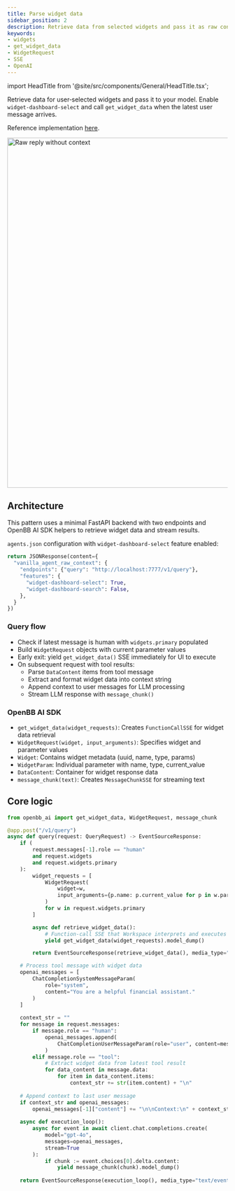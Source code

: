 ```yaml
---
title: Parse widget data
sidebar_position: 2
description: Retrieve data from selected widgets and pass it as raw context to your LLM
keywords:
- widgets
- get_widget_data
- WidgetRequest
- SSE
- OpenAI
---
```


import HeadTitle from '@site/src/components/General/HeadTitle.tsx';

<HeadTitle title="AI Features — Parse widget data | OpenBB Workspace Docs" />

Retrieve data for user‑selected widgets and pass it to your model. Enable `widget-dashboard-select` and call `get_widget_data` when the latest user message arrives.

Reference implementation [here](https://github.com/OpenBB-finance/agents-for-openbb/blob/feat/add-agent-dashboard-widgets-example/30-vanilla-agent-raw-widget-data/vanilla_agent_raw_context/main.py).

<img className="pro-border-gradient" width="800" alt="Raw reply without context" src="https://openbb-cms.directus.app/assets/7bbbc4c9-7cd2-4bb0-9ad9-641588cf541e.png" />

## Architecture

This pattern uses a minimal FastAPI backend with two endpoints and OpenBB AI SDK helpers to retrieve widget data and stream results.

`agents.json` configuration with `widget-dashboard-select` feature enabled:

```python
return JSONResponse(content={
  "vanilla_agent_raw_context": {
    "endpoints": {"query": "http://localhost:7777/v1/query"},
    "features": {
      "widget-dashboard-select": True,
      "widget-dashboard-search": False,
    },
  }
})
```

### Query flow
- Check if latest message is human with `widgets.primary` populated
- Build `WidgetRequest` objects with current parameter values
- Early exit: yield `get_widget_data()` SSE immediately for UI to execute
- On subsequent request with tool results:
  - Parse `DataContent` items from tool message
  - Extract and format widget data into context string  
  - Append context to user messages for LLM processing
  - Stream LLM response with `message_chunk()`

### OpenBB AI SDK
- `get_widget_data(widget_requests)`: Creates `FunctionCallSSE` for widget data retrieval
- `WidgetRequest(widget, input_arguments)`: Specifies widget and parameter values
- `Widget`: Contains widget metadata (uuid, name, type, params)
- `WidgetParam`: Individual parameter with name, type, current_value
- `DataContent`: Container for widget response data
- `message_chunk(text)`: Creates `MessageChunkSSE` for streaming text

## Core logic

```python
from openbb_ai import get_widget_data, WidgetRequest, message_chunk

@app.post("/v1/query")
async def query(request: QueryRequest) -> EventSourceResponse:
    if (
        request.messages[-1].role == "human"
        and request.widgets
        and request.widgets.primary
    ):
        widget_requests = [
            WidgetRequest(
                widget=w,
                input_arguments={p.name: p.current_value for p in w.params},
            )
            for w in request.widgets.primary
        ]

        async def retrieve_widget_data():
            # Function-call SSE that Workspace interprets and executes
            yield get_widget_data(widget_requests).model_dump()

        return EventSourceResponse(retrieve_widget_data(), media_type="text/event-stream")

    # Process tool message with widget data
    openai_messages = [
        ChatCompletionSystemMessageParam(
            role="system", 
            content="You are a helpful financial assistant."
        )
    ]
    
    context_str = ""
    for message in request.messages:
        if message.role == "human":
            openai_messages.append(
                ChatCompletionUserMessageParam(role="user", content=message.content)
            )
        elif message.role == "tool":
            # Extract widget data from latest tool result
            for data_content in message.data:
                for item in data_content.items:
                    context_str += str(item.content) + "\n"
    
    # Append context to last user message
    if context_str and openai_messages:
        openai_messages[-1]["content"] += "\n\nContext:\n" + context_str
    
    async def execution_loop():
        async for event in await client.chat.completions.create(
            model="gpt-4o",
            messages=openai_messages,
            stream=True
        ):
            if chunk := event.choices[0].delta.content:
                yield message_chunk(chunk).model_dump()
    
    return EventSourceResponse(execution_loop(), media_type="text/event-stream")
```

